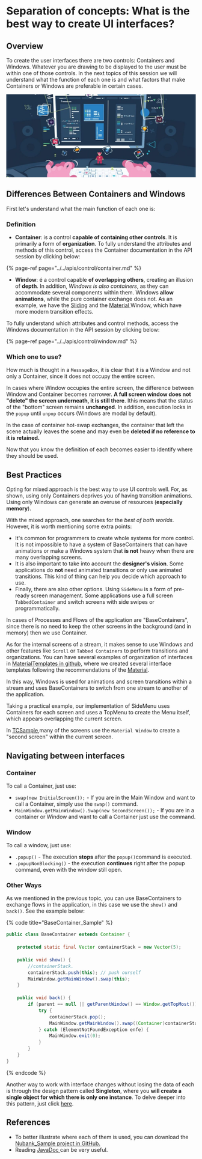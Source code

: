 # Separation of concepts: What is the best way to create UI interfaces?

## Overview

To create the user interfaces there are two controls: Containers and Windows. Whatever you are drawing to be displayed to the user must be within one of those controls. In the next topics of this session we will understand what the function of each one is and what factors that make Containers or Windows are preferable in certain cases.

![](../../../.gitbook/assets/ui.jpg)

## Differences Between Containers and Windows

First let's understand what the main function of each one is:

### Definition

* **Container**: is a control **capable of containing other controls**. It is primarily a form of **organization**. To fully understand the attributes and methods of this control, access the Container documentation in the API session by clicking below:

{% page-ref page="../../apis/control/container.md" %}

* **Window**: é a control capable **of overlapping others**, creating an illusion of **depth**. In addition, _Windows is also containers_, as they can accommodate several components within them. Windows **allow animations**, while the pure container exchange does not. As an example, we have the [Sliding](https://totalcross.gitbook.io/playbook/components/sliding-window) and the [Material ](https://totalcross.gitbook.io/playbook/components/material-window)Window, which have more modern transition effects.

To fully understand which attributes and control methods, access the Windows documentation in the API session by clicking below: 

{% page-ref page="../../apis/control/window.md" %}

### Which one to use?

How much is thought in a `MessageBox`, it is clear that it is a Window and not only a Container, since it does not occupy the entire screen.

In cases where Window occupies the entire screen, the difference between Window and Container becomes narrower. **A full screen window does not "delete" the screen underneath, it is still there**. Ithis means that the status of the "bottom" screen remains **unchanged**. In addition, execution locks in the `popup` until `unpop` occurs \(Windows are modal by default\). 

In the case of container hot-swap exchanges, the container that left the scene actually leaves the scene and may even be **deleted if no reference to it is retained.**

Now that you know the definition of each becomes easier to identify where they should be used.

## Best Practices

Opting for mixed approach is the best way to use UI controls well. For, as shown, using only Containers deprives you of having transition animations. Using only Windows can generate an overuse of resources \(**especially memory**\).

With the mixed approach, one searches for the _best of both worlds_. However, it is worth mentioning some extra points:

* It's common for programmers to create whole systems for more control. It is not impossible to have a system of BaseContainers that can have animations or make a Windows system that **is not** heavy when there are many overlapping screens.
* It is also important to take into account the **designer's vision**. Some applications do **not** need animated transitions or only use animated transitions. This kind of thing can help you decide which approach to use.
* Finally, there are also other options. Using `SideMenu` is a form of pre-ready screen management. Some applications use a full screen `TabbedContainer` and switch screens with side swipes or programmatically. 

In cases of Processes and Flows of the application are "BaseContainers", since there is no need to keep the other screens in the background \(and in memory\) then we use Container.

As for the internal screens of a stream, it makes sense to use Windows and other features like `Scroll` or `Tabbed Containers` to perform transitions and organizations. You can have several examples of organization of interfaces in [MaterialTemplates in github,](https://github.com/TotalCross/MaterialTemplates) where we created several interface templates following the recommendations of the [Material](https://material.io/tools/color/).

In this way, Windows is used for animations and screen transitions within a stream and uses BaseContainers to switch from one stream to another of the application.

Taking a practical example, our implementation of SideMenu uses Containers for each screen and uses a TopMenu to create the Menu itself, which appears overlapping the current screen.

In [TCSample](https://github.com/TotalCross/TCSample),many of the screens use the `Material Window` to create a "second screen" within the current screen.

## Navigating between interfaces

### Container

To call a Container, just use:

* `swap(new InitialScreen());` - If you are in the Main Window and want to call a Container, simply use the `swap()` command.
* `MainWindow.getMainWindow().Swap(new SecondScreen());` - If you are in a container or Window and want to call a Container just use the command.

### Window

To call a window, just use: 

* `.popup()` - The execution **stops** after the `popup()`command is executed.
* `.popupNonBlocking()` - the execution **continues** right after the popup command, even with the window still open.

### Other Ways

As we mentioned in the previous topic, you can use BaseContainers to exchange flows in the application, in this case we use the `show()` and `back()`.  See the example below:

{% code title="BaseContainer\_Sample" %}
```java
public class BaseContainer extends Container {

    protected static final Vector containerStack = new Vector(5);

    public void show() {
    	//containerStack.
        containerStack.push(this); // push ourself
        MainWindow.getMainWindow().swap(this);
    }

    public void back() {
        if (parent == null || getParentWindow() == Window.getTopMost()) {
            try {
                containerStack.pop();
                MainWindow.getMainWindow().swap((Container)containerStack.peek());
            } catch (ElementNotFoundException enfe) {
                MainWindow.exit(0);
            }
        }
    }
}

```
{% endcode %}

Another way to work with interface changes without losing the data of each is through the design pattern called **Singleton**, where you **will create a single object for which there is only one instance**. To delve deeper into this pattern, just click [here](https://www.devmedia.com.br/padrao-de-projeto-singleton-em-java/26392).

## References

* To better illustrate where each of them is used, you can download the [Nubank\_Sample project in GitHub.](https://github.com/totalcross/Nubank_Sample)
* Reading [JavaDoc ](https://rs.totalcross.com/doc/)can be very useful.

